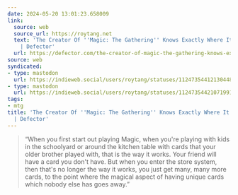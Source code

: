 ```yaml
---
date: 2024-05-20 13:01:23.658009
link:
  source: web
  source_url: https://roytang.net
  text: 'The Creator Of ''Magic: The Gathering'' Knows Exactly Where It All Went Wrong
    | Defector'
  url: https://defector.com/the-creator-of-magic-the-gathering-knows-exactly-where-it-all-went-wrong
source: web
syndicated:
- type: mastodon
  url: https://indieweb.social/users/roytang/statuses/112473544121304484
- type: mastodon
  url: https://indieweb.social/users/roytang/statuses/112473544210719910
tags:
- mtg
title: 'The Creator Of ''Magic: The Gathering'' Knows Exactly Where It All Went Wrong
  | Defector'
---
```


> “When you first start out playing Magic, when you're playing with kids in the schoolyard or around the kitchen table with cards that your older brother played with, that is the way it works. Your friend will have a card you don't have. But when you enter the store system, then that's no longer the way it works, you just get many, many more cards, to the point where the magical aspect of having unique cards which nobody else has goes away.”